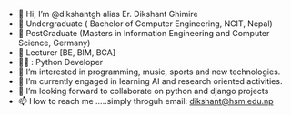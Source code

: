 - 👋 Hi, I’m @dikshantgh alias Er. Dikshant Ghimire
-  :school: Undergraduate ( Bachelor of Computer Engineering, NCIT, Nepal)
- :school: PostGraduate (Masters in Information Engineering and Computer Science, Germany)
- :school: Lecturer [BE, BIM, BCA]
- 👨‍💻 : Python Developer 
- 👀 I’m interested in programming, music, sports and new technologies.
- 🌱 I’m currently engaged in learning AI and research oriented activities.
- 💞️ I’m looking forward to collaborate on python and django projects
- 📫 How to reach me .....simply throguh email: dikshant@hsm.edu.np

<!---
dikshantgh/dikshantgh is a ✨ special ✨ repository because its `README.md` (this file) appears on your GitHub profile.
You can click the Preview link to take a look at your changes.
--->
